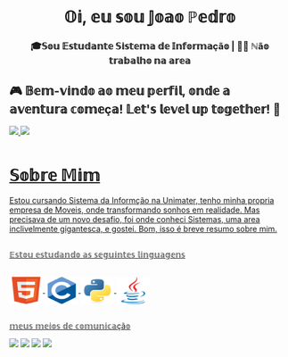 <h1 align="center">𝕆𝕚, 𝕖𝕦 𝕤𝕠𝕦 𝕁𝕠𝕒𝕠 ℙ𝕖𝕕𝕣𝕠</h1>
<h3 align="center"> 🎓𝕊𝕠𝕦 𝔼𝕤𝕥𝕦𝕕𝕒𝕟𝕥𝕖 𝕊𝕚𝕤𝕥𝕖𝕞𝕒 𝕕𝕖 𝕀𝕟𝕗𝕠𝕣𝕞𝕒çã𝕠 | 👨‍💻 ℕã𝕠 𝕥𝕣𝕒𝕓𝕒𝕝𝕙𝕠 𝕟𝕒 𝕒𝕣𝕖𝕒 
  
##
## 🎮 𝔹𝕖𝕞-𝕧𝕚𝕟𝕕𝕠 𝕒𝕠 𝕞𝕖𝕦 𝕡𝕖𝕣𝕗𝕚𝕝, 𝕠𝕟𝕕𝕖 𝕒 𝕒𝕧𝕖𝕟𝕥𝕦𝕣𝕒 𝕔𝕠𝕞𝕖ç𝕒! 𝕃𝕖𝕥'𝕤 𝕝𝕖𝕧𝕖𝕝 𝕦𝕡 𝕥𝕠𝕘𝕖𝕥𝕙𝕖𝕣! 🚀

<table>
  <a href="https://github.com/jaumpietrobao">
  <img height="150em" src="https://github-readme-stats.vercel.app/api?username=jaumpietrobao&show_icons=true&theme=tokyonight&include_all_commits=true&count_private=true"/>
  <img height="150em" src="https://github-readme-stats.vercel.app/api/top-langs/?username=jaumpietrobao&layout=compact&langs_count=6&theme=tokyonight"/>
</table>


##
# 𝕊𝕠𝕓𝕣𝕖 𝕄𝕚𝕞<br>
 Estou cursando Sistema da Informção na Unimater, tenho minha propria empresa de Moveis, onde transformando sonhos em realidade. Mas precisava de um novo desafio, foi onde conheci 
Sistemas, uma area inclivelmente gigantesca, e gostei. Bom, isso é breve resumo sobre mim.

  ## 
𝔼𝕤𝕥𝕠𝕦 𝕖𝕤𝕥𝕦𝕕𝕒𝕟𝕕𝕠 𝕒𝕤 𝕤𝕖𝕘𝕦𝕚𝕟𝕥𝕖𝕤 𝕝𝕚𝕟𝕘𝕦𝕒𝕘𝕖𝕟𝕤
<div style="display: inline_block"><br>
  <img align="center" alt="HTML" height="50" width="60" src="https://raw.githubusercontent.com/devicons/devicon/master/icons/html5/html5-original.svg">
  <img align="center" alt="C" height="50" width="60" src="https://raw.githubusercontent.com/devicons/devicon/master/icons/c/c-original.svg">
  <img align="center" alt="Python" height="50" width="60" src="https://raw.githubusercontent.com/devicons/devicon/master/icons/python/python-original.svg">
  <img align="center" alt="Java" height="50" width="60" src="https://raw.githubusercontent.com/devicons/devicon/master/icons/java/java-original.svg">
</div>

##
𝕞𝕖𝕦𝕤 𝕞𝕖𝕚𝕠𝕤 𝕕𝕖 𝕔𝕠𝕞𝕦𝕟𝕚𝕔𝕒çã𝕠
<div>
  <a href="https://instagram.com/pietro_bom049" target="_blank"><img src="https://img.shields.io/badge/-Instagram-%23E4405F?style=for-the-badge&logo=instagram&logoColor=white" target="_blank"></a>
 <a href="https://discord.com/invite/53zBJXMJ" target="_blank"><img src="https://img.shields.io/badge/Discord-7289DA?style=for-the-badge&logo=discord&logoColor=white" target="_blank"></a> 
  <a href = "mailto:joaopedropietrobom11@gmail.com"><img src="https://img.shields.io/badge/-Gmail-%23333?style=for-the-badge&logo=gmail&logoColor=white" target="_blank"></a>
  <a href="https://www.linkedin.com/in/jaum-pietro-571a5b312" target="_blank"><img src="https://img.shields.io/badge/-LinkedIn-%230077B5?style=for-the-badge&logo=linkedin&logoColor=white" target="_blank"></a> 

</div>

